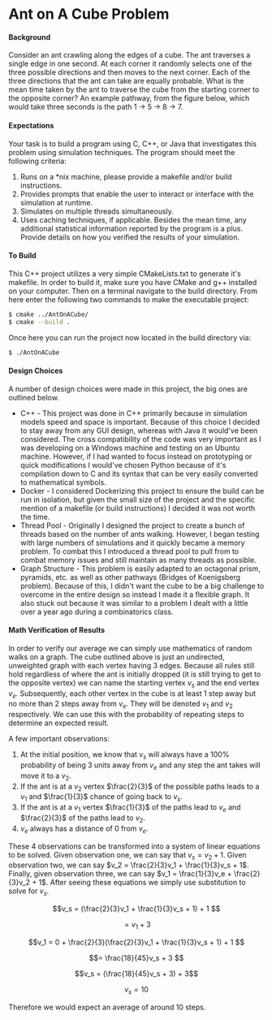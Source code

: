 ﻿# Ant on A Cube Problem
#### Background
Consider an ant crawling along the edges of a cube. The ant traverses a single edge in one second. At each corner it randomly
selects one of the three possible directions and then moves to the next corner. Each of the three directions that the ant can
take are equally probable. What is the mean time taken by the ant to traverse the cube from the starting corner to the opposite
corner? An example pathway, from the figure below, which would take three seconds is the path 1 → 5 → 8 → 7.

#### Expectations
Your task is to build a program using C, C++, or Java that investigates this problem using simulation techniques. The program
should meet the following criteria:
1. Runs on a *nix machine, please provide a makefile and/or build instructions.
2. Provides prompts that enable the user to interact or interface with the simulation at runtime.
3. Simulates on multiple threads simultaneously.
4. Uses caching techniques, if applicable.
Besides the mean time, any additional statistical information reported by the program is a plus.
Provide details on how you verified the results of your simulation.

#### To Build
This C++ project utilizes a very simple CMakeLists.txt to generate it's makefile. In order to build it, make sure you have CMake and g++ installed on your computer. Then on a terminal navigate to the build directory. From here enter the following two commands to make the executable project:
```bash
$ cmake ../AntOnACube/
$ cmake --build .
```
Once here you can run the project now located in the build directory via:
```bash
$ ./AntOnACube
```

#### Design Choices
A number of design choices were made in this project, the big ones are outlined below.
* C++ - This project was done in C++ primarily because in simulation models speed and space is important. Because of this choice I decided to stay away from any GUI design, whereas with Java it would've been considered. The cross compatibility of the code was very important as I was developing on a Windows machine and testing on an Ubuntu machine. However, if I had wanted to focus instead on prototyping or quick modifications I would've chosen Python because of it's compilation down to C and its syntax that can be very easily converted to mathematical symbols.
* Docker - I considered Dockerizing this project to ensure the build can be run in isolation, but given the small size of the project and the specific mention of a makefile (or build instructions) I decided it was not worth the time.
* Thread Pool - Originally I designed the project to create a bunch of threads based on the number of ants walking. However, I began testing with large numbers of simulations and it quickly became a memory problem. To combat this I introduced a thread pool to pull from to combat memory issues and still maintain as many threads as possible.
* Graph Structure - This problem is easily adapted to an octagonal prism, pyramids, etc. as well as other pathways (Bridges of Koenigsberg problem). Because of this, I didn't want the cube to be a big challenge to overcome in the entire design so instead I made it a flexible graph. It also stuck out because it was similar to a problem I dealt with a little over a year ago during a combinatorics class.

#### Math Verification of Results
In order to verify our average we can simply use mathematics of random walks on a graph. The cube outlined above is just an undirected, unweighted graph with each vertex having 3 edges. Because all rules still hold regardless of where the ant is initially dropped (it is still trying to get to the opposite vertex) we can name the starting vertex $v_s$ and the end vertex $v_e$. Subsequently, each other vertex in the cube is at least 1 step away but no more than 2 steps away from $v_e$. They will be denoted $v_1$ and $v_2$ respectively. We can use this with the probability of repeating steps to determine an expected result.

A few important observations:
1. At the initial position, we know that $v_s$ will always have a 100% probability of being 3 units away from $v_e$ and any step the ant takes will move it to a $v_2$. 
2. If the ant is at a $v_2$ vertex $\frac{2}{3}$ of the possible paths leads to a $v_1$ and $\frac{1}{3}$ chance of going back to $v_s$.
3. If the ant is at a $v_1$ vertex $\frac{1}{3}$ of the paths lead to $v_e$ and $\frac{2}{3}$ of the paths lead to $v_2$.
4. $v_e$ always has a distance of 0 from $v_e$.

These 4 observations can be transformed into a system of linear equations to be solved. Given observation one, we can say that $v_s = v_2 + 1$. Given observation two, we can say $v_2 = \frac{2}{3}v_1 + \frac{1}{3}v_s + 1$. Finally, given observation three, we can say $v_1 = \frac{1}{3}v_e + \frac{2}{3}v_2 + 1$. After seeing these equations we simply use substitution to solve for $v_s$.

```math
v_s = (\frac{2}{3}v_1 + \frac{1}{3}v_s + 1) + 1 
```

```math
= v_1 + 3 
```

```math
v_1 = 0 + \frac{2}{3}(\frac{2}{3}v_1 + \frac{1}{3}v_s + 1) + 1 
```

```math
= \frac{18}{45}v_s + 3 
```

```math
v_s = (\frac{18}{45}v_s + 3) + 3
```

```math
v_s = 10 
```

Therefore we would expect an average of around 10 steps.